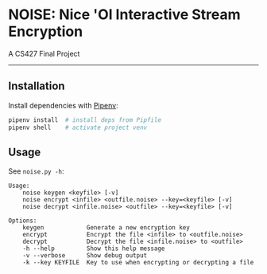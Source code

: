 # NOISE: Nice 'Ol Interactive Stream Encryption

A CS427 Final Project

---

## Installation

Install dependencies with [Pipenv](https://github.com/pypa/pipenv):

```sh
pipenv install  # install deps from Pipfile
pipenv shell    # activate project venv
```

## Usage

See `noise.py -h`:

```
Usage:
    noise keygen <keyfile> [-v]
    noise encrypt <infile> <outfile.noise> --key=<keyfile> [-v]
    noise decrypt <infile.noise> <outfile> --key=<keyfile> [-v]

Options:
    keygen            Generate a new encryption key
    encrypt           Encrypt the file <infile> to <outfile.noise>
    decrypt           Decrypt the file <infile.noise> to <outfile>
    -h --help         Show this help message
    -v --verbose      Show debug output
    -k --key KEYFILE  Key to use when encrypting or decrypting a file
```
